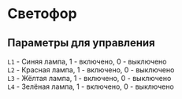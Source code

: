 # Светофор
## Параметры для управления

`L1` - Синяя лампа, 1 - включено, 0 - выключено  
`L2` - Красная лампа, 1 - включено, 0 - выключено  
`L3` - Жёлтая лампа, 1 - включено, 0 - выключено  
`L4` - Зелёная лампа, 1 - включено, 0 - выключено  
